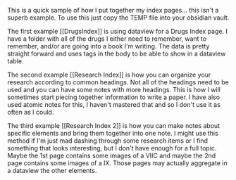 This is a quick sample of how I put together my index pages... this isn't a superb example.  To use this just copy the TEMP file into your obsidian vault.

The first example [[DrugsIndex]] is using dataview for a Drugs Index page.  I have a folder with all of the drugs I either need to remember, want to remember, and/or are going into a book I'm writing.  The data is pretty straight forward and uses tags in the body to be able to show in a dataview table.

The second example [[Research Index]] is how you can organize your research according to common headings.  Not all of the headings need to be used and you can have some notes with more headings.  This is how I will sometimes start piecing together information to write a paper.  I have also used atomic notes for this, I haven't mastered that and so I don't use it as often as I could.

The third example [[Research Index 2]] is how you can make notes about specific elements and bring them together into one note.  I might use this method if I'm just mad dashing through some research items or I find something that looks interesting, but I don't have enough for a full topic.  Maybe the 1st page contains some images of a VIIC and maybe the 2nd page contains some images of a IX.  Those pages may actually aggregate in a dataview the other elements.

